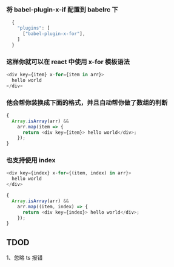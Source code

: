 ### 将 babel-plugin-x-if 配置到 babelrc 下

```js
  {
    "plugins": [
      ["babel-plugin-x-for"],
    ]
  }
```

### 这样你就可以在 react 中使用 x-for 模板语法

```js
<div key={item} x-for={item in arr}>
  hello world
</div>
```

### 他会帮你装换成下面的格式，并且自动帮你做了数组的判断

```js
{
  Array.isArray(arr) &&
    arr.map(item => {
      return <div key={item}> hello world</div>;
    });
}
```

### 也支持使用 index

```js
<div key={index} x-for={(item, index) in arr}>
  hello world
</div>
```

```js
{
  Array.isArray(arr) &&
    arr.map((item, index) => {
      return <div key={index}> hello world</div>;
    });
}
```

## TDOD

1、忽略 ts 报错
